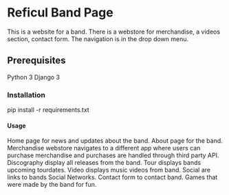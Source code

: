# Reficul Band Page
This is a website for a band. There is a webstore for merchandise, a videos section, contact form.
The navigation is in the drop down menu. 

## Prerequisites
Python 3
Django 3

### Installation
pip install -r requirements.txt

#### Usage
Home page for news and updates about the band.
About page for the band.
Merchandise webstore navigates to a different app where users can purchase merchandise and purchases are handled through third party API.
Discography display all releases from the band.
Tour displays bands upcoming tourdates.
Video displays music videos from band.
Social are links to bands Social Networks.
Contact form to contact band.
Games that were made by the band for fun.
 